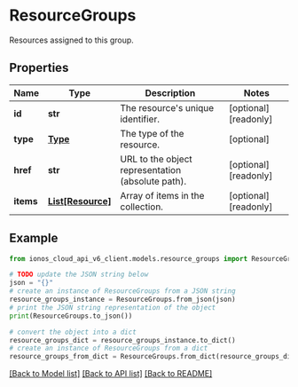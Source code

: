 # ResourceGroups

Resources assigned to this group.

## Properties

Name | Type | Description | Notes
------------ | ------------- | ------------- | -------------
**id** | **str** | The resource&#39;s unique identifier. | [optional] [readonly] 
**type** | [**Type**](Type.md) | The type of the resource. | [optional] 
**href** | **str** | URL to the object representation (absolute path). | [optional] [readonly] 
**items** | [**List[Resource]**](Resource.md) | Array of items in the collection. | [optional] [readonly] 

## Example

```python
from ionos_cloud_api_v6_client.models.resource_groups import ResourceGroups

# TODO update the JSON string below
json = "{}"
# create an instance of ResourceGroups from a JSON string
resource_groups_instance = ResourceGroups.from_json(json)
# print the JSON string representation of the object
print(ResourceGroups.to_json())

# convert the object into a dict
resource_groups_dict = resource_groups_instance.to_dict()
# create an instance of ResourceGroups from a dict
resource_groups_from_dict = ResourceGroups.from_dict(resource_groups_dict)
```
[[Back to Model list]](../README.md#documentation-for-models) [[Back to API list]](../README.md#documentation-for-api-endpoints) [[Back to README]](../README.md)


